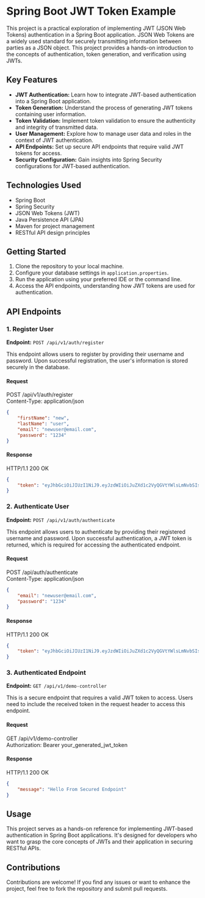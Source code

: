 # Spring Boot JWT Token Example

This project is a practical exploration of implementing JWT (JSON Web Tokens) authentication in a Spring Boot application. JSON Web Tokens are a widely used standard for securely transmitting information between parties as a JSON object. This project provides a hands-on introduction to the concepts of authentication, token generation, and verification using JWTs.

## Key Features

- **JWT Authentication:** Learn how to integrate JWT-based authentication into a Spring Boot application.
- **Token Generation:** Understand the process of generating JWT tokens containing user information.
- **Token Validation:** Implement token validation to ensure the authenticity and integrity of transmitted data.
- **User Management:** Explore how to manage user data and roles in the context of JWT authentication.
- **API Endpoints:** Set up secure API endpoints that require valid JWT tokens for access.
- **Security Configuration:** Gain insights into Spring Security configurations for JWT-based authentication.

## Technologies Used

- Spring Boot
- Spring Security
- JSON Web Tokens (JWT)
- Java Persistence API (JPA)
- Maven for project management
- RESTful API design principles

## Getting Started

1. Clone the repository to your local machine.
2. Configure your database settings in `application.properties`.
3. Run the application using your preferred IDE or the command line.
4. Access the API endpoints, understanding how JWT tokens are used for authentication.

## API Endpoints

### 1. Register User

**Endpoint:** `POST /api/v1/auth/register`

This endpoint allows users to register by providing their username and password. Upon successful registration, the user's information is stored securely in the database.

#### Request

POST /api/v1/auth/register  
Content-Type: application/json

``` json
{
    "firstName": "new",
    "lastName": "user",
    "email": "newuser@email.com",
    "password": "1234"
}
```
#### Response

HTTP/1.1 200 OK

``` json
{
    "token": "eyJhbGciOiJIUzI1NiJ9.eyJzdWIiOiJuZXd1c2VyQGVtYWlsLmNvbSIsImlhdCI6MTY5MjcyMDA4NCwiZXhwIjoxNjkyNzIxNTI0fQ.HwN99fq4SFZMogv74MerdHJuxuALghLKWsowNerekqo"
}
```

### 2. Authenticate User

**Endpoint:** `POST /api/v1/auth/authenticate`

This endpoint allows users to authenticate by providing their registered username and password. Upon successful authentication, a JWT token is returned, which is required for accessing the authenticated endpoint.

#### Request

POST /api/auth/authenticate  
Content-Type: application/json  

``` json
{
    "email": "newuser@email.com",
    "password": "1234"
}
```
#### Response

HTTP/1.1 200 OK

``` json
{
    "token": "eyJhbGciOiJIUzI1NiJ9.eyJzdWIiOiJuZXd1c2VyQGVtYWlsLmNvbSIsImlhdCI6MTY5MjcyMDA4NCwiZXhwIjoxNjkyNzIxNTI0fQ.HwN99fq4SFZMogv74MerdHJuxuALghLKWsowNerekqo"
}
```

### 3. Authenticated Endpoint

**Endpoint:** `GET /api/v1/demo-controller`

This is a secure endpoint that requires a valid JWT token to access. Users need to include the received token in the request header to access this endpoint.

#### Request

GET /api/v1/demo-controller  
Authorization: Bearer your_generated_jwt_token 

#### Response

HTTP/1.1 200 OK

``` json
{
    "message": "Hello From Secured Endpoint"
}
```


## Usage

This project serves as a hands-on reference for implementing JWT-based authentication in Spring Boot applications. It's designed for developers who want to grasp the core concepts of JWTs and their application in securing RESTful APIs.

## Contributions

Contributions are welcome! If you find any issues or want to enhance the project, feel free to fork the repository and submit pull requests.

